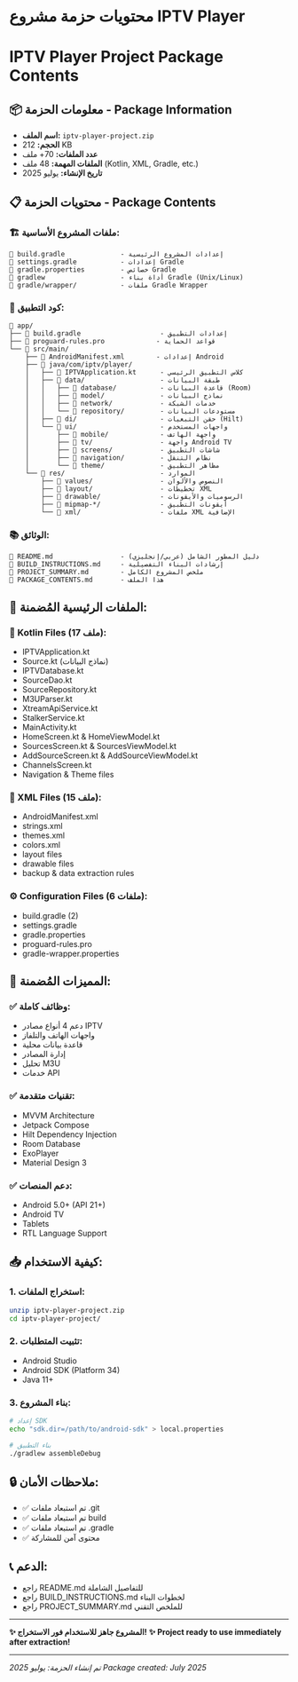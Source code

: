# محتويات حزمة مشروع IPTV Player
# IPTV Player Project Package Contents

## 📦 معلومات الحزمة - Package Information

- **اسم الملف:** `iptv-player-project.zip`
- **الحجم:** 212 KB
- **عدد الملفات:** 70+ ملف
- **الملفات المهمة:** 48 ملف (Kotlin, XML, Gradle, etc.)
- **تاريخ الإنشاء:** يوليو 2025

## 📋 محتويات الحزمة - Package Contents

### 🏗️ **ملفات المشروع الأساسية:**
```
📄 build.gradle              - إعدادات المشروع الرئيسية
📄 settings.gradle           - إعدادات Gradle
📄 gradle.properties         - خصائص Gradle
📄 gradlew                   - أداة بناء Gradle (Unix/Linux)
📁 gradle/wrapper/           - ملفات Gradle Wrapper
```

### 📱 **كود التطبيق:**
```
📁 app/
├── 📄 build.gradle                    - إعدادات التطبيق
├── 📄 proguard-rules.pro             - قواعد الحماية
└── 📁 src/main/
    ├── 📄 AndroidManifest.xml        - إعدادات Android
    ├── 📁 java/com/iptv/player/
    │   ├── 📄 IPTVApplication.kt      - كلاس التطبيق الرئيسي
    │   ├── 📁 data/                   - طبقة البيانات
    │   │   ├── 📁 database/           - قاعدة البيانات (Room)
    │   │   ├── 📁 model/              - نماذج البيانات
    │   │   ├── 📁 network/            - خدمات الشبكة
    │   │   └── 📁 repository/         - مستودعات البيانات
    │   ├── 📁 di/                     - حقن التبعيات (Hilt)
    │   └── 📁 ui/                     - واجهات المستخدم
    │       ├── 📁 mobile/             - واجهة الهاتف
    │       ├── 📁 tv/                 - واجهة Android TV
    │       ├── 📁 screens/            - شاشات التطبيق
    │       ├── 📁 navigation/         - نظام التنقل
    │       └── 📁 theme/              - مظاهر التطبيق
    └── 📁 res/                        - الموارد
        ├── 📁 values/                 - النصوص والألوان
        ├── 📁 layout/                 - تخطيطات XML
        ├── 📁 drawable/               - الرسوميات والأيقونات
        ├── 📁 mipmap-*/               - أيقونات التطبيق
        └── 📁 xml/                    - ملفات XML الإضافية
```

### 📚 **الوثائق:**
```
📄 README.md                 - دليل المطور الشامل (عربي/إنجليزي)
📄 BUILD_INSTRUCTIONS.md     - إرشادات البناء التفصيلية
📄 PROJECT_SUMMARY.md        - ملخص المشروع الكامل
📄 PACKAGE_CONTENTS.md       - هذا الملف
```

## 🔧 **الملفات الرئيسية المُضمنة:**

### **📱 Kotlin Files (17 ملف):**
- IPTVApplication.kt
- Source.kt (نماذج البيانات)
- IPTVDatabase.kt
- SourceDao.kt
- SourceRepository.kt
- M3UParser.kt
- XtreamApiService.kt
- StalkerService.kt
- MainActivity.kt
- HomeScreen.kt & HomeViewModel.kt
- SourcesScreen.kt & SourcesViewModel.kt
- AddSourceScreen.kt & AddSourceViewModel.kt
- ChannelsScreen.kt
- Navigation & Theme files

### **📄 XML Files (15 ملف):**
- AndroidManifest.xml
- strings.xml
- themes.xml
- colors.xml
- layout files
- drawable files
- backup & data extraction rules

### **⚙️ Configuration Files (6 ملفات):**
- build.gradle (2)
- settings.gradle
- gradle.properties
- proguard-rules.pro
- gradle-wrapper.properties

## 🎯 **المميزات المُضمنة:**

### ✅ **وظائف كاملة:**
- دعم 4 أنواع مصادر IPTV
- واجهات الهاتف والتلفاز
- قاعدة بيانات محلية
- إدارة المصادر
- تحليل M3U
- خدمات API

### ✅ **تقنيات متقدمة:**
- MVVM Architecture
- Jetpack Compose
- Hilt Dependency Injection
- Room Database
- ExoPlayer
- Material Design 3

### ✅ **دعم المنصات:**
- Android 5.0+ (API 21+)
- Android TV
- Tablets
- RTL Language Support

## 📥 **كيفية الاستخدام:**

### 1. **استخراج الملفات:**
```bash
unzip iptv-player-project.zip
cd iptv-player-project/
```

### 2. **تثبيت المتطلبات:**
- Android Studio
- Android SDK (Platform 34)
- Java 11+

### 3. **بناء المشروع:**
```bash
# إعداد SDK
echo "sdk.dir=/path/to/android-sdk" > local.properties

# بناء التطبيق
./gradlew assembleDebug
```

## 🔒 **ملاحظات الأمان:**

- ✅ تم استبعاد ملفات .git
- ✅ تم استبعاد ملفات build
- ✅ تم استبعاد ملفات .gradle
- ✅ محتوى آمن للمشاركة

## 📞 **الدعم:**

- راجع README.md للتفاصيل الشاملة
- راجع BUILD_INSTRUCTIONS.md لخطوات البناء
- راجع PROJECT_SUMMARY.md للملخص التقني

---

**✨ المشروع جاهز للاستخدام فور الاستخراج!**
**✨ Project ready to use immediately after extraction!**

---

*تم إنشاء الحزمة: يوليو 2025*
*Package created: July 2025*